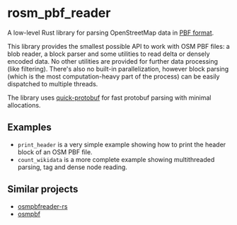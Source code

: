 # rosm_pbf_reader

A low-level Rust library for parsing OpenStreetMap data in [PBF format](https://wiki.openstreetmap.org/wiki/PBF_Format).

This library provides the smallest possible API to work with OSM PBF files: a blob reader, a block parser and some utilities to read delta or densely encoded data. No other utilities are provided for further data processing (like filtering). There's also no built-in parallelization, however block parsing (which is the most computation-heavy part of the process) can be easily dispatched to multiple threads.

The library uses [quick-protobuf](https://github.com/tafia/quick-protobuf) for fast protobuf parsing with minimal allocations.

## Examples

- `print_header` is a very simple example showing how to print the header block of an OSM PBF file.
- `count_wikidata` is a more complete example showing multithreaded parsing, tag and dense node reading.

## Similar projects

- [osmpbfreader-rs](https://github.com/TeXitoi/osmpbfreader-rs)
- [osmpbf](https://github.com/b-r-u/osmpbf)
